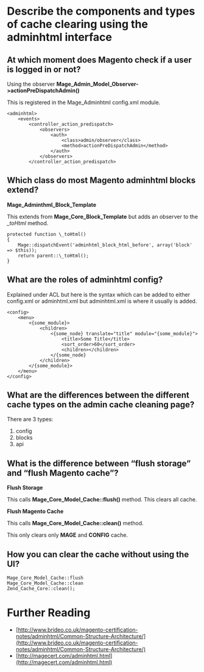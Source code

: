 # Describe the components and types of cache clearing using the adminhtml interface


## At which moment does Magento check if a user is logged in or not?

Using the observer **Mage_Admin_Model_Observer->actionPreDispatchAdmin()**

This is registered in the Mage_Adminhtml config.xml module.


    <adminhtml>
        <events>
            <controller_action_predispatch>
                <observers>
                    <auth>
                        <class>admin/observer</class>
                        <method>actionPreDispatchAdmin</method>
                    </auth>
                </observers>
            </controller_action_predispatch>


## Which class do most Magento adminhtml blocks extend?

**Mage_Adminthml_Block_Template**

This extends from **Mage_Core_Block_Template** but adds an observer to the *_toHtml* method.


    protected function \_toHtml()
    {
        Mage::dispatchEvent('adminhtml_block_html_before', array('block' => $this));
        return parent::\_toHtml();
    }


## What are the roles of adminhtml config?

Explained under ACL but here is the syntax which can be added to either config.xml or adminhtml.xml but adminhtml.xml is where it usually is added.

    <config>
        <menu>
            <{some_module}>
                <children>
                    <{some_node} translate="title" module="{some_module}">
                        <title>Some Title</title>
                        <sort_order>60</sort_order>
                        <children></children>
                    </{some_node}
                </children>
            </{some_module}>
        </menu>
    </config>

## What are the differences between the different cache types on the admin cache cleaning page?

There are 3 types:

1. config
2. blocks
3. api


## What is the difference between “flush storage” and “flush Magento cache”?

**Flush Storage**

This calls **Mage_Core_Model_Cache::flush()** method.
This clears all cache.

**Flush Magento Cache**

This calls **Mage_Core_Model_Cache::clean()** method.

This only clears only **MAGE** and **CONFIG** cache.

## How you can clear the cache without using the UI?

    Mage_Core_Model_Cache::flush
    Mage_Core_Model_Cache::clean
    Zend_Cache_Core::clean();

# Further Reading

- [http://www.brideo.co.uk/magento-certification-notes/adminhtml/Common-Structure-Architecture/](http://www.brideo.co.uk/magento-certification-notes/adminhtml/Common-Structure-Architecture/)
- [http://magecert.com/adminhtml.html](http://magecert.com/adminhtml.html)

